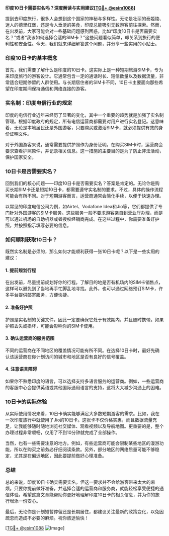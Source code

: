 **印度10日卡需要实名吗？深度解读与实用建议[[TG💪+ @esim1088](https://t.me/s/esim1088)]**

提到去印度旅行，很多人会想到这个国家的神秘与多样性。无论是壮丽的泰姬陵、迷人的德里红堡，还是令人垂涎的美食，印度总能吸引无数游客前往探索。然而，在出发前，大家可能会对一些基础问题感到困惑，比如“印度10日卡是否需要实名？”或者“我该如何选择合适的SIM卡？”这些问题看似简单，却关系到旅行的便利性和安全性。今天，我们就来详细解答这个问题，并分享一些实用的小贴士。

### 印度10日卡的基本概念

首先，我们需要了解什么是印度的10日卡。这实际上是一种短期旅游SIM卡，专为来印度旅行的游客设计。它通常包含一定的通话时长、短信数量以及数据流量，非常适合短期停留的人群使用。与长期居住者的SIM卡不同，10日卡主要面向那些希望在印度期间保持通信和网络连接的游客。

### 实名制：印度电信行业的规定

印度的电信行业近年来经历了显著的变化，其中一个重要的趋势就是加强了实名制管理。根据印度政府的规定，所有电信运营商都需要对用户进行实名登记。这意味着，无论是本地居民还是外国游客，只要购买或激活SIM卡，就必须提供有效的身份证明文件。

对于外国游客来说，通常需要提供护照作为身份证明。在购买SIM卡时，运营商会要求查看护照原件，并记录相关信息。这一措施的主要目的是为了防止非法活动，保护国家安全。

### 10日卡是否需要实名？

回到我们的核心问题——印度10日卡是否需要实名？答案是肯定的。无论你是购买长期SIM卡还是短期10日卡，都需要遵守实名制的要求。不过，具体的操作流程可能会有所不同。对于短期游客而言，运营商通常会简化手续，以便于快速办理。

以常见的印度电信公司为例，如Airtel、Vodafone Idea和Jio等，它们都提供了专门针对外国游客的SIM卡服务。这些服务一般不要求游客亲自到营业厅办理，而是可以通过机场的自助机器或者授权经销商完成。在这些过程中，你需要准备好护照，并按照指示填写必要的信息。

### 如何顺利获取10日卡？

既然实名制是必须的，那么如何才能顺利获得一张10日卡呢？以下是一些实用的建议：

#### 1. 提前规划行程
在出发前，尽量提前规划好你的行程。了解目的地是否有机场内的SIM卡销售点，这样可以避免到了当地再手忙脚乱地寻找。此外，也可以通过网络预订SIM卡，许多平台提供邮寄服务，方便快捷。

#### 2. 准备好护照
护照是实名制的关键文件，因此一定要确保它处于有效期内，并且随时携带。如果护照丢失或损坏，可能会影响你的SIM卡使用。

#### 3. 确认运营商的服务范围
不同的运营商在不同地区的覆盖情况可能有所不同。在选择10日卡时，最好先确认该运营商在你计划访问的城市和地区是否有良好的信号覆盖。

#### 4. 注意语言障碍
如果你不熟悉印度的语言，可以选择支持多语言服务的运营商。例如，一些运营商的客服中心会提供英语或其他国际通用语言的支持，这将大大减少沟通上的困难。

### 10日卡的实际体验

从实际使用情况来看，10日卡确实能够满足大多数短期游客的需求。比如，我在一次印度旅行中就使用了Jio的10日卡。这张卡不仅价格实惠，而且数据流量充足，让我能够随时随地浏览社交媒体、观看视频以及导航地图。更重要的是，整个办理过程非常顺畅，仅用了不到10分钟就完成了全部操作。

当然，也有一些需要注意的地方。例如，有些运营商可能会限制某些地区的漫游功能，所以在购买之前务必仔细阅读条款。另外，部分地区的网络质量可能不够稳定，尤其是在偏远地区，因此要提前做好心理准备。

### 总结

总的来说，印度10日卡确实需要实名，但这一要求并不会给游客带来太大的麻烦。只要你提前做好准备，并选择合适的运营商和服务商，就能轻松享受便捷的通信体验。希望这篇文章能帮助你更好地理解印度10日卡的相关信息，并为你的旅行增添一份安心。

最后，无论你是计划短暂停留还是长期居住，都建议关注最新的政策变化，以免因疏忽而造成不必要的麻烦。祝你旅途愉快！

[[TG💪+ @esim1088](https://t.me/s/esim1088) ![Image](https://i.postimg.cc/4NQfJmqS/Snipaste-2025-05-13-00-14-12.png)]